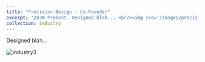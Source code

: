 ```yaml
---
title: "Precision Design - Co-Founder"
excerpt: "2020-Present. Designed blah... <br/><img src='/images/precisiondesign1.png'>"
collection: industry
---
```

Designed blah...

![industry3](/images/precisiondesign1.png)
